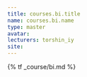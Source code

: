 ```yaml
---
title: courses.bi.title
name: courses.bi.name
type: master
avatar:
lecturers: torshin_iy
site: 
---
```


{% tf _course/bi.md %}
